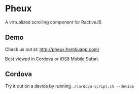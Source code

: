 Pheux
===========
A virtualized scrolling component for RactiveJS

Demo
----
Check us out at: http://pheux.herokuapp.com/

Best viewed in Cordova or iOS8 Mobile Safari.

Cordova
-------
Try it out on a device by running `./cordova-script.sh --device`


